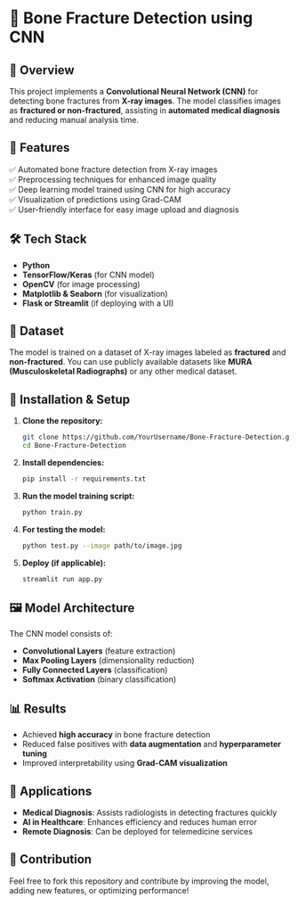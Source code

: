 # 🦴 Bone Fracture Detection using CNN  

## 📌 Overview  
This project implements a **Convolutional Neural Network (CNN)** for detecting bone fractures from **X-ray images**. The model classifies images as **fractured or non-fractured**, assisting in **automated medical diagnosis** and reducing manual analysis time.  

## 🚀 Features  
✅ Automated bone fracture detection from X-ray images  
✅ Preprocessing techniques for enhanced image quality  
✅ Deep learning model trained using CNN for high accuracy  
✅ Visualization of predictions using Grad-CAM  
✅ User-friendly interface for easy image upload and diagnosis  

## 🛠 Tech Stack  
- **Python**  
- **TensorFlow/Keras** (for CNN model)  
- **OpenCV** (for image processing)  
- **Matplotlib & Seaborn** (for visualization)  
- **Flask or Streamlit** (if deploying with a UI)  

## 📂 Dataset  
The model is trained on a dataset of X-ray images labeled as **fractured** and **non-fractured**. You can use publicly available datasets like **MURA (Musculoskeletal Radiographs)** or any other medical dataset.  

## 🔧 Installation & Setup  
1. **Clone the repository:**  
   ```bash
   git clone https://github.com/YourUsername/Bone-Fracture-Detection.git  
   cd Bone-Fracture-Detection
   ```
2. **Install dependencies:**  
   ```bash
   pip install -r requirements.txt
   ```
3. **Run the model training script:**  
   ```bash
   python train.py
   ```
4. **For testing the model:**  
   ```bash
   python test.py --image path/to/image.jpg
   ```
5. **Deploy (if applicable):**  
   ```bash
   streamlit run app.py
   ```

## 🖼 Model Architecture  
The CNN model consists of:  
- **Convolutional Layers** (feature extraction)  
- **Max Pooling Layers** (dimensionality reduction)  
- **Fully Connected Layers** (classification)  
- **Softmax Activation** (binary classification)  

## 📊 Results  
- Achieved **high accuracy** in bone fracture detection  
- Reduced false positives with **data augmentation** and **hyperparameter tuning**  
- Improved interpretability using **Grad-CAM visualization**  

## 🏥 Applications  
- **Medical Diagnosis**: Assists radiologists in detecting fractures quickly  
- **AI in Healthcare**: Enhances efficiency and reduces human error  
- **Remote Diagnosis**: Can be deployed for telemedicine services  

## 🤝 Contribution  
Feel free to fork this repository and contribute by improving the model, adding new features, or optimizing performance!  
